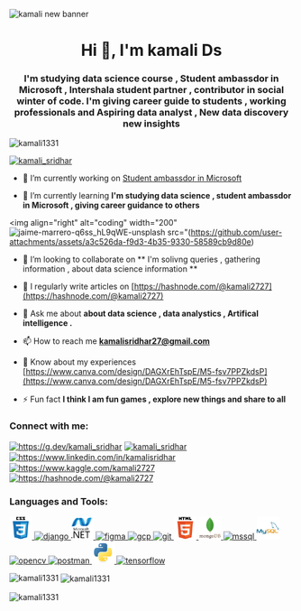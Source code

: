 ![kamali new banner ](https://github.com/user-attachments/assets/28410b17-d3b3-477f-9fad-9603905d4100)

<h1 align="center">Hi 👋, I'm kamali Ds</h1>
<h3 align="center">I'm studying data science course , Student ambassdor in Microsoft , Intershala student partner , contributor in social winter of code. I'm giving career guide to students , working professionals and Aspiring data analyst , New data discovery new insights</h3>

<p align="left"> <img src="https://komarev.com/ghpvc/?username=kamali1331&label=Profile%20views&color=0e75b6&style=flat" alt="kamali1331" /> </p>

<p align="left"> <a href="https://twitter.com/kamali_sridhar" target="blank"><img src="https://img.shields.io/twitter/follow/kamali_sridhar?logo=twitter&style=for-the-badge" alt="kamali_sridhar" /></a> </p>

- 🔭 I’m currently working on [Student ambassdor in Microsoft](https://learn.microsoft.com/en-us/users/kamalisridhar/)

- 🌱 I’m currently learning **I'm studying data science , student ambassdor in Microsoft , giving career guidance to others**

<img align="right" alt="coding"  width="200" ![jaime-marrero-q6ss_hL9qWE-unsplash](https://github.com/user-attachments/assets/22e87ea7-3f33-41b3-8e98-a02c05f6295b)
   src="(https://github.com/user-attachments/assets/a3c526da-f9d3-4b35-9330-58589cb9d80e)

- 👯 I’m looking to collaborate on ** I'm solivng queries , gathering information , about data science information **

- 📝 I regularly write articles on [https://hashnode.com/@kamali2727](https://hashnode.com/@kamali2727)

- 💬 Ask me about **about data science , data analystics , Artifical intelligence .**

- 📫 How to reach me **kamalisridhar27@gmail.com**

- 📄 Know about my experiences [https://www.canva.com/design/DAGXrEhTspE/M5-fsv7PPZkdsP](https://www.canva.com/design/DAGXrEhTspE/M5-fsv7PPZkdsP)

- ⚡ Fun fact **I think I am fun games , explore new things and share to all**

<h3 align="left">Connect with me:</h3>
<p align="left">
<a href="https://dev.to/https://g.dev/kamali_sridhar" target="blank"><img align="center" src="https://raw.githubusercontent.com/rahuldkjain/github-profile-readme-generator/master/src/images/icons/Social/devto.svg" alt="https://g.dev/kamali_sridhar" height="30" width="40" /></a>
<a href="https://twitter.com/kamali_sridhar" target="blank"><img align="center" src="https://raw.githubusercontent.com/rahuldkjain/github-profile-readme-generator/master/src/images/icons/Social/twitter.svg" alt="kamali_sridhar" height="30" width="40" /></a>
<a href="https://linkedin.com/in/https://www.linkedin.com/in/kamalisridhar" target="blank"><img align="center" src="https://raw.githubusercontent.com/rahuldkjain/github-profile-readme-generator/master/src/images/icons/Social/linked-in-alt.svg" alt="https://www.linkedin.com/in/kamalisridhar" height="30" width="40" /></a>
<a href="https://kaggle.com/https://www.kaggle.com/kamali2727" target="blank"><img align="center" src="https://raw.githubusercontent.com/rahuldkjain/github-profile-readme-generator/master/src/images/icons/Social/kaggle.svg" alt="https://www.kaggle.com/kamali2727" height="30" width="40" /></a>
<a href="https://hashnode.com/https://hashnode.com/@kamali2727" target="blank"><img align="center" src="https://raw.githubusercontent.com/rahuldkjain/github-profile-readme-generator/master/src/images/icons/Social/hashnode.svg" alt="https://hashnode.com/@kamali2727" height="30" width="40" /></a>
</p>

<h3 align="left">Languages and Tools:</h3>
<p align="left"> <a href="https://www.w3schools.com/css/" target="_blank" rel="noreferrer"> <img src="https://raw.githubusercontent.com/devicons/devicon/master/icons/css3/css3-original-wordmark.svg" alt="css3" width="40" height="40"/> </a> <a href="https://www.djangoproject.com/" target="_blank" rel="noreferrer"> <img src="https://cdn.worldvectorlogo.com/logos/django.svg" alt="django" width="40" height="40"/> </a> <a href="https://dotnet.microsoft.com/" target="_blank" rel="noreferrer"> <img src="https://raw.githubusercontent.com/devicons/devicon/master/icons/dot-net/dot-net-original-wordmark.svg" alt="dotnet" width="40" height="40"/> </a> <a href="https://www.figma.com/" target="_blank" rel="noreferrer"> <img src="https://www.vectorlogo.zone/logos/figma/figma-icon.svg" alt="figma" width="40" height="40"/> </a> <a href="https://cloud.google.com" target="_blank" rel="noreferrer"> <img src="https://www.vectorlogo.zone/logos/google_cloud/google_cloud-icon.svg" alt="gcp" width="40" height="40"/> </a> <a href="https://git-scm.com/" target="_blank" rel="noreferrer"> <img src="https://www.vectorlogo.zone/logos/git-scm/git-scm-icon.svg" alt="git" width="40" height="40"/> </a> <a href="https://www.w3.org/html/" target="_blank" rel="noreferrer"> <img src="https://raw.githubusercontent.com/devicons/devicon/master/icons/html5/html5-original-wordmark.svg" alt="html5" width="40" height="40"/> </a> <a href="https://www.mongodb.com/" target="_blank" rel="noreferrer"> <img src="https://raw.githubusercontent.com/devicons/devicon/master/icons/mongodb/mongodb-original-wordmark.svg" alt="mongodb" width="40" height="40"/> </a> <a href="https://www.microsoft.com/en-us/sql-server" target="_blank" rel="noreferrer"> <img src="https://www.svgrepo.com/show/303229/microsoft-sql-server-logo.svg" alt="mssql" width="40" height="40"/> </a> <a href="https://www.mysql.com/" target="_blank" rel="noreferrer"> <img src="https://raw.githubusercontent.com/devicons/devicon/master/icons/mysql/mysql-original-wordmark.svg" alt="mysql" width="40" height="40"/> </a> <a href="https://opencv.org/" target="_blank" rel="noreferrer"> <img src="https://www.vectorlogo.zone/logos/opencv/opencv-icon.svg" alt="opencv" width="40" height="40"/> </a> <a href="https://postman.com" target="_blank" rel="noreferrer"> <img src="https://www.vectorlogo.zone/logos/getpostman/getpostman-icon.svg" alt="postman" width="40" height="40"/> </a> <a href="https://www.python.org" target="_blank" rel="noreferrer"> <img src="https://raw.githubusercontent.com/devicons/devicon/master/icons/python/python-original.svg" alt="python" width="40" height="40"/> </a> <a href="https://www.tensorflow.org" target="_blank" rel="noreferrer"> <img src="https://www.vectorlogo.zone/logos/tensorflow/tensorflow-icon.svg" alt="tensorflow" width="40" height="40"/> </a> </p>

<p><img align="left" src="https://github-readme-stats.vercel.app/api/top-langs?username=kamali1331&show_icons=true&locale=en&layout=compact" alt="kamali1331" /></p>

<p>&nbsp;<img align="center" src="https://github-readme-stats.vercel.app/api?username=kamali1331&show_icons=true&locale=en" alt="kamali1331" /></p>

<p><img align="center" src="https://github-readme-streak-stats.herokuapp.com/?user=kamali1331&" alt="kamali1331" /></p>

<!---
kamali1331/kamali1331 is a ✨ special ✨ repository because its `README.md` (this file) appears on your GitHub profile.
You can click the Preview link to take a look at your changes.
--->
